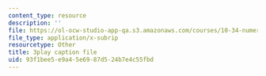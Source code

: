 ```yaml
---
content_type: resource
description: ''
file: https://ol-ocw-studio-app-qa.s3.amazonaws.com/courses/10-34-numerical-methods-applied-to-chemical-engineering-fall-2015/93f1bee5e9a45e6987d524b7e4c55fbd_42TkHA__6bk.vtt
file_type: application/x-subrip
resourcetype: Other
title: 3play caption file
uid: 93f1bee5-e9a4-5e69-87d5-24b7e4c55fbd
---
```

